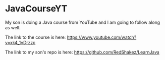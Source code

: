 # JavaCourseYT
My son is doing a Java course from YouTube and I am going to follow along as well.

The link to the course is here: https://www.youtube.com/watch?v=xk4_1vDrzzo

The link to my son's repo is here: https://github.com/RedShakez/LearnJava
